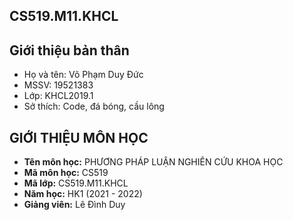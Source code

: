 ## CS519.M11.KHCL
## Giới thiệu bản thân
- Họ và tên: Võ Phạm Duy Đức
- MSSV: 19521383
- Lớp: KHCL2019.1
- Sở thích: Code, đá bóng, cầu lông

## GIỚI THIỆU MÔN HỌC
* **Tên môn học:** PHƯƠNG PHÁP LUẬN NGHIÊN CỨU KHOA HỌC
* **Mã môn học:** CS519
* **Mã lớp:** CS519.M11.KHCL
* **Năm học:** HK1 (2021 - 2022)
* **Giảng viên:** Lê Đình Duy
